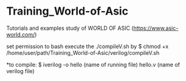 # Training_World-of-Asic
Tutorials and examples study of WORLD OF ASIC (https://www.asic-world.com/)

set permission to bash execute the ./compileV.sh by $ chmod +x /home/user/path/Training_World-of-Asic/verilog/compileV.sh
 
*to compile:
    $ iverilog -o hello (name of running file) hello.v (name of verilog file)